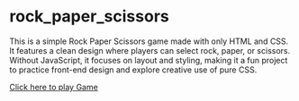 # rock_paper_scissors
This is a simple Rock Paper Scissors game made with only HTML and CSS. It features a clean design where players can select rock, paper, or scissors. Without JavaScript, it focuses on layout and styling, making it a fun project to practice front-end design and explore creative use of pure CSS.

[Click here to play Game](https://codewithfatima11.github.io/rock_paper_scissors/)
